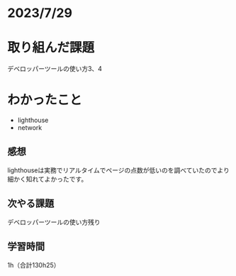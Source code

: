 # 2023/7/29
# 取り組んだ課題
デベロッパーツールの使い方3、4

# わかったこと
* lighthouse
* network

## 感想
lighthouseは実務でリアルタイムでページの点数が低いのを調べていたのでより細かく知れてよかったです。


## 次やる課題
デベロッパーツールの使い方残り

## 学習時間
1h（合計130h25）
